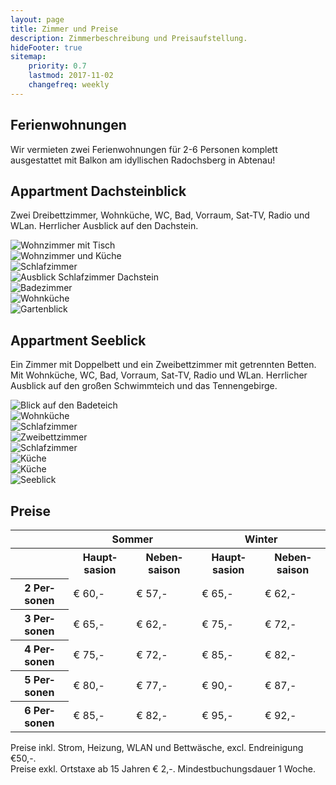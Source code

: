 ```yaml
---
layout: page
title: Zimmer und Preise
description: Zimmerbeschreibung und Preisaufstellung.
hideFooter: true
sitemap:
    priority: 0.7
    lastmod: 2017-11-02
    changefreq: weekly
---
```

## Ferienwohnungen

Wir vermieten zwei Ferienwohnungen für 2-6 Personen komplett ausgestattet mit Balkon am idyllischen Radochsberg in Abtenau!

## Appartment Dachsteinblick

Zwei Dreibettzimmer, Wohnküche, WC, Bad, Vorraum, Sat-TV, Radio und WLan. Herrlicher Ausblick auf den Dachstein.

<div class="box alt">
  <div class="row 50% uniform">
    <div class="6u 12u$(small)"><span class="image fit"><img src="{{ "/images/dachsteinblick/060.jpg" | absolute_url }}" alt="Wohnzimmer mit Tisch" /></span></div>
    <div class="6u 12u$(small)"><span class="image fit"><img src="{{ "/images/dachsteinblick/061.jpg" | absolute_url }}" alt="Wohnzimmer und Küche" /></span></div>
  </div>

  <div class="row 50% uniform">
    <div class="6u 12u$(small)"><span class="image fit"><img src="{{ "/images/dachsteinblick/062.jpg" | absolute_url }}" alt="Schlafzimmer" /></span></div>
    <div class="6u 12u$(small)"><span class="image fit"><img src="{{ "/images/dachsteinblick/071.jpg" | absolute_url }}" alt="Ausblick Schlafzimmer Dachstein" /></span></div>
  </div>
  <div class="row 50% uniform">
    <div class="5u 12u$(small)"><span class="image fit"><img src="{{ "/images/dachsteinblick/042.jpg" | absolute_url }}" alt="
    Badezimmer" /></span></div>
    <div class="7u 12u$(small)"><span class="image fit"><img src="{{ "/images/dachsteinblick/045.jpg" | absolute_url }}" alt="Wohnküche" /></span></div>
    <div class="7u 12u$(small)"><span class="image fit"><img src="{{ "/images/dachsteinblick/048.jpg" | absolute_url }}" alt="Gartenblick" /></span></div>
  </div>
</div>

## Appartment Seeblick

Ein Zimmer mit Doppelbett und ein Zweibettzimmer mit getrennten Betten. Mit Wohnküche, WC, Bad, Vorraum, Sat-TV, Radio und WLan. Herrlicher Ausblick auf den großen Schwimmteich und das Tennengebirge.

<div class="box alt">
  <div class="row 50% uniform">
    <div class="4u 12u$(small)"><span class="image fit"><img src="{{ "/images/seeblick/032.jpg" | absolute_url }}" alt="Blick auf den Badeteich" /></span></div>
    <div class="4u 12u$(small)"><span class="image fit"><img src="{{ "/images/seeblick/171.jpg" | absolute_url }}" alt="Wohnküche" /></span></div>
    <div class="4u 12u$(small)"><span class="image fit"><img src="{{ "/images/seeblick/184.jpg" | absolute_url }}" alt="Schlafzimmer" /></span></div>
  </div>
  <div class="row 50% uniform">
    <div class="6u 12u$(small)"><span class="image fit"><img src="{{ "/images/seeblick/187.jpg" | absolute_url }}" alt="Zweibettzimmer" /></span></div>
    <div class="6u 12u$(small)"><span class="image fit"><img src="{{ "/images/seeblick/185.jpg" | absolute_url }}" alt="Schlafzimmer" /></span></div>
  </div>

  <div class="row 50% uniform">
    <div class="4u 12u$(small)"><span class="image fit"><img src="{{ "/images/seeblick/173.jpg" | absolute_url }}" alt="Küche" /></span></div>
    <div class="4u 12u$(small)"><span class="image fit"><img src="{{ "/images/seeblick/176.jpg" | absolute_url }}" alt="Küche" /></span></div>
    <div class="4u 12u$(small)"><span class="image fit"><img src="{{ "/images/seeblick/034.jpg" | absolute_url }}" alt="Seeblick" /></span></div>
  </div>
</div>

## Preise
<table style="width:100%">
  <tr>
    <td></td>
    <th colspan="2" style="text-align: center">Sommer</th>
    <th colspan="2" style="text-align: center">Winter</th>
  </tr>
  <tr>
    <th></th>
    <th>Haupt&shy;sasion</th>
    <th>Neben&shy;saison</th>
    <th>Haupt&shy;sasion</th>
    <th>Neben&shy;saison</th>
  </tr>
  <tr>
    <th>2 Per&shy;sonen</th>
    <td>€ 60,-</td>
    <td>€ 57,-</td>
    <td>€ 65,-</td>
    <td>€ 62,-</td>
  </tr>
  <tr>
    <th>3 Per&shy;sonen</th>
    <td>€ 65,-</td>
    <td>€ 62,-</td>
    <td>€ 75,-</td>
    <td>€ 72,-</td>
  </tr>
  <tr>
    <th>4 Per&shy;sonen</th>
    <td>€ 75,-</td>
    <td>€ 72,-</td>
    <td>€ 85,-</td>
    <td>€ 82,-</td>
  </tr>
  <tr>
    <th>5 Per&shy;sonen</th>
    <td>€ 80,-</td>
    <td>€ 77,-</td>
    <td>€ 90,-</td>
    <td>€ 87,-</td>
  </tr>
  <tr>
    <th>6 Per&shy;sonen</th>
    <td>€ 85,-</td>
    <td>€ 82,-</td>
    <td>€ 95,-</td>
    <td>€ 92,-</td>
  </tr>
</table>

<p>
  Preise inkl. Strom, Heizung, WLAN und Bettwäsche, excl. Endreinigung €50,-.
  <br>Preise exkl. Ortstaxe ab 15 Jahren € 2,-. Mindestbuchungsdauer 1 Woche.
</p>